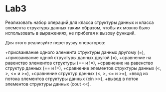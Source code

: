 # Lab3

Реализовать набор операций для класса структуры данных и класса элемента структуры данных таким образом, чтобы их можно было использовать в выражениях, не прибегая к вызову функций.

Для этого реализуйте перегрузку операторов: 

+присваивание одного элемента структуры данных другому (=),
+присваивание одной структуры данных другой (=),
+сравнение на равенство элементов структуры (== и !=), 
+сравнение на равенство структур данных (== и !=), 
+сравнение элементов структуры данных (<, >, <=  и >=), 
+сравнение структур данных (<, >, <=  и >=), 
+ввод из потока элементов структуры данных (cin >>),
+вывод в поток элементов структуры данных (cout <<).
